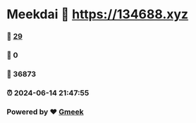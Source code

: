 # Meekdai :link: https://134688.xyz 
### :page_facing_up: [29](https://134688.xyz/tag.html) 
### :speech_balloon: 0 
### :hibiscus: 36873 
### :alarm_clock: 2024-06-14 21:47:55 
### Powered by :heart: [Gmeek](https://github.com/Meekdai/Gmeek)

